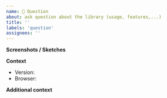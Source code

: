 ```yaml
---
name: 🤗 Question
about: ask question about the library (usage, features,...)
title: ''
labels: 'question'
assignees: ''
---
```


<!--
A clear and concise description of what your question is.
If possible add a CodePen or CodeSandbox link to illustrate your problem
-->

**Screenshots / Sketches**
<!--If applicable, add screenshots or sketches to help explain your question.-->

**Context**

- Version:
- Browser: 

**Additional context**
<!--Add any other context about the question here.-->
